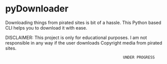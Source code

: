 # pyDownloader

Downloading things from pirated sites is bit of a hassle. This Python based CLI helps you to download it with ease.

DISCLAIMER: This project is only for educational purposes. I am not responsible in any way if the user downloads Copyright media from pirated sites.


                                                        UNDER PROGRESS
